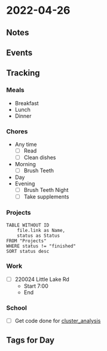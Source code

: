 # 2022-04-26
## Notes

## Events

## Tracking
### Meals
- Breakfast
- Lunch
- Dinner

### Chores
- Any time
	- [ ] Read
	- [ ] Clean dishes
- Morning
	- [ ] Brush Teeth
- Day
- Evening
	- [ ] Brush Teeth Night
	- [ ] Take supplements

### Projects
```dataview
TABLE WITHOUT ID
	file.link as Name,
	status as Status
FROM "Projects"
WHERE status != "finished"
SORT status desc
```

### Work
- [ ] 220024 Little Lake Rd
	- Start 7:00
	- End 

### School
- [ ] Get code done for [cluster_analysis](../Projects/cluster_analysis.md)

## Tags for Day